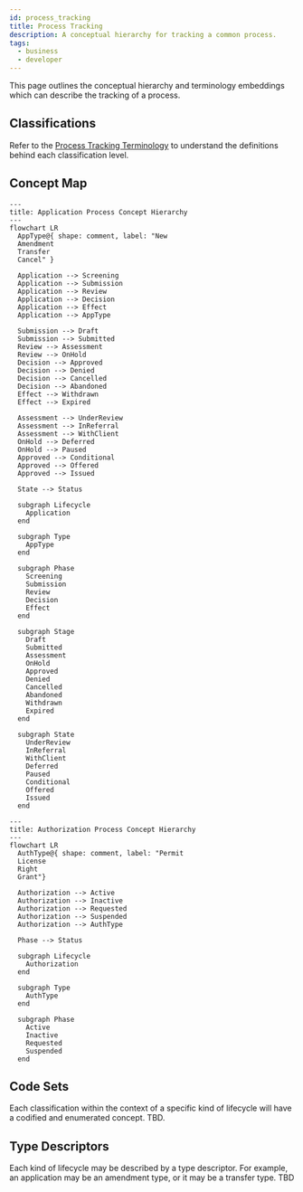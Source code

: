 ```yaml
---
id: process_tracking
title: Process Tracking
description: A conceptual hierarchy for tracking a common process.
tags:
  - business
  - developer
---
```


This page outlines the conceptual hierarchy and terminology embeddings which can describe the tracking of a process.

## Classifications

Refer to the [Process Tracking Terminology](/docs/intro/terminology#process-tracking) to understand the definitions
behind each classification level.

## Concept Map

```mermaid
---
title: Application Process Concept Hierarchy
---
flowchart LR
  AppType@{ shape: comment, label: "New
  Amendment
  Transfer
  Cancel" }

  Application --> Screening
  Application --> Submission
  Application --> Review
  Application --> Decision
  Application --> Effect
  Application --> AppType

  Submission --> Draft
  Submission --> Submitted
  Review --> Assessment
  Review --> OnHold
  Decision --> Approved
  Decision --> Denied
  Decision --> Cancelled
  Decision --> Abandoned
  Effect --> Withdrawn
  Effect --> Expired

  Assessment --> UnderReview
  Assessment --> InReferral
  Assessment --> WithClient
  OnHold --> Deferred
  OnHold --> Paused
  Approved --> Conditional
  Approved --> Offered
  Approved --> Issued

  State --> Status

  subgraph Lifecycle
    Application
  end

  subgraph Type
    AppType
  end

  subgraph Phase
    Screening
    Submission
    Review
    Decision
    Effect
  end

  subgraph Stage
    Draft
    Submitted
    Assessment
    OnHold
    Approved
    Denied
    Cancelled
    Abandoned
    Withdrawn
    Expired
  end

  subgraph State
    UnderReview
    InReferral
    WithClient
    Deferred
    Paused
    Conditional
    Offered
    Issued
  end
```

```mermaid
---
title: Authorization Process Concept Hierarchy
---
flowchart LR
  AuthType@{ shape: comment, label: "Permit
  License
  Right
  Grant"}

  Authorization --> Active
  Authorization --> Inactive
  Authorization --> Requested
  Authorization --> Suspended
  Authorization --> AuthType

  Phase --> Status

  subgraph Lifecycle
    Authorization
  end

  subgraph Type
    AuthType
  end

  subgraph Phase
    Active
    Inactive
    Requested
    Suspended
  end
```

## Code Sets

Each classification within the context of a specific kind of lifecycle will have a codified and enumerated concept. TBD.

## Type Descriptors

Each kind of lifecycle may be described by a type descriptor. For example, an application may be an amendment type, or
it may be a transfer type. TBD
